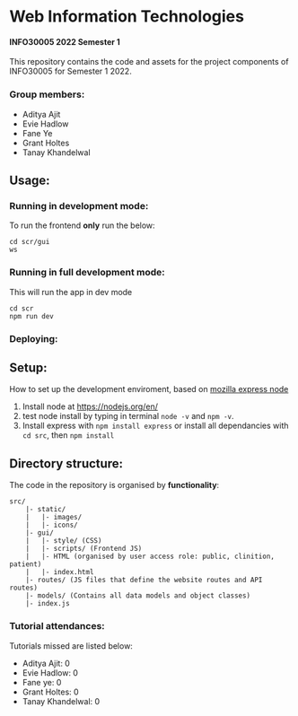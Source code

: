 # Web Information Technologies
#### INFO30005 2022 Semester 1 

This repository contains the code and assets for the project components of INFO30005 for Semester 1 2022.

### Group members:
- Aditya Ajit
- Evie Hadlow
- Fane Ye
- Grant Holtes
- Tanay Khandelwal

## Usage:

### Running in development mode:
To run the frontend **only** run the below:
```
cd scr/gui
ws
```

### Running in full development mode:
This will run the app in dev mode
```
cd scr
npm run dev 
```

### Deploying:

## Setup:
How to set up the development enviroment, based on [mozilla express node](https://developer.mozilla.org/en-US/docs/Learn/Server-side/Express_Nodejs/development_environment)
1. Install node at https://nodejs.org/en/
2. test node install by typing in terminal ```node -v``` and ```npm -v```.
3. Install express with ```npm install express``` or install all dependancies with ```cd src```, then ```npm install```


## Directory structure:
The code in the repository is organised by **functionality**:
```
src/
	|- static/
	|	|- images/
	|	|- icons/
	|- gui/
	|	|- style/ (CSS)
	|	|- scripts/ (Frontend JS)
	|	|- HTML (organised by user access role: public, clinition, patient)
	|	|- index.html
	|- routes/ (JS files that define the website routes and API routes)
	|- models/ (Contains all data models and object classes)
	|- index.js
```

### Tutorial attendances:

Tutorials missed are listed below:
- Aditya Ajit: 0
- Evie Hadlow: 0
- Fane ye: 0
- Grant Holtes: 0
- Tanay Khandelwal: 0